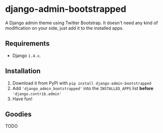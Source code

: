 django-admin-bootstrapped
=========================

A Django admin theme using Twitter Bootstrap. It doesn't need any kind of modification on your side, just add it to the installed apps.


## Requirements

* Django `1.4.x`.

## Installation

1. Download it from PyPi with `pip install django-admin-bootstrapped`
2. Add `'django_admin_bootstrapped'` into the `INSTALLED_APPS` list __before__ `'django.contrib.admin'`
3. Have fun!

## Goodies

TODO
